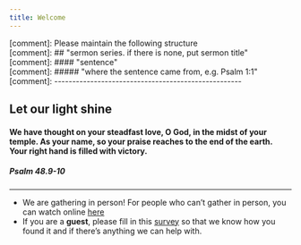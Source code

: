 ```yaml
---
title: Welcome
---
```



[comment]: Please maintain the following structure  
[comment]: ## "sermon series. if there is none, put sermon title"  
[comment]: #### "sentence"   
[comment]: ##### "where the sentence came from, e.g. Psalm 1:1"  
[comment]: ----------------------------------------------------  

## Let our light shine
#### We have thought on your steadfast love, O God, in the midst of your temple. As your name, so your praise reaches to the end of the earth. Your right hand is filled with victory. 
##### Psalm 48.9-10 


---
- We are gathering in person! For people who can’t gather in person, you can watch online [here](https://stgeorgeshurstville.org.au/sunday-english-online)
- If you are a **guest**, please fill in this [survey](https://tinyurl.com/SGHACsurvey) so that we know how you found it and if there’s anything we can help with.
